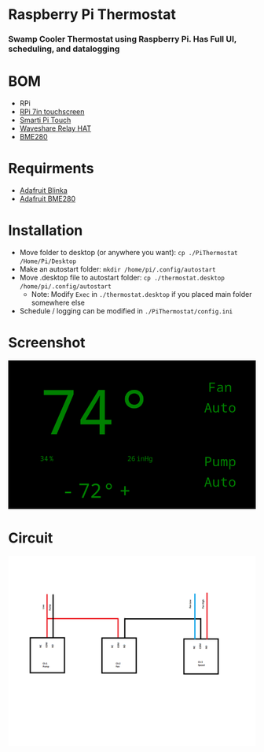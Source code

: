 # Raspberry Pi Thermostat  
### Swamp Cooler Thermostat using Raspberry Pi. Has Full UI, scheduling, and datalogging  
# BOM
- RPi
- [RPi 7in touchscreen](https://www.raspberrypi.com/products/raspberry-pi-touch-display/)
- [Smarti Pi Touch](https://smarticase.com/collections/all-products/products/smartipi-touch-2)
- [Waveshare Relay HAT](https://www.waveshare.com/rpi-relay-board.htm)
- [BME280](https://www.adafruit.com/product/2652)
# Requirments
- [Adafruit Blinka](https://learn.adafruit.com/circuitpython-on-raspberrypi-linux)
- [Adafruit BME280](https://learn.adafruit.com/adafruit-bme280-humidity-barometric-pressure-temperature-sensor-breakout/python-circuitpython-test)
# Installation
- Move folder to desktop (or anywhere you want): `cp ./PiThermostat /Home/Pi/Desktop`
- Make an autostart folder: `mkdir /home/pi/.config/autostart`
- Move .desktop file to autostart folder: `cp ./thermostat.desktop /home/pi/.config/autostart`
	- Note: Modify `Exec` in `./thermostat.desktop` if you placed main folder somewhere else
- Schedule / logging can be modified in `./PiThermostat/config.ini`
# Screenshot
![screenshot](./img/screenshot.png "Screenshot")
# Circuit
![circuit](./img/circuit.png "Circuit")